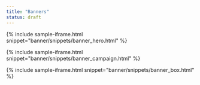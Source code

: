 ```yaml
---
title: "Banners"
status: draft
---
```


{% include sample-iframe.html snippet="banner/snippets/banner_hero.html" %}

{% include sample-iframe.html snippet="banner/snippets/banner_campaign.html" %}

{% include sample-iframe.html snippet="banner/snippets/banner_box.html" %}

<!-- {% include sample-iframe.html snippet="blocks/banner/banner_promo.html" %} -->
